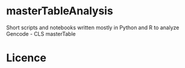 # masterTableAnalysis

Short scripts and notebooks written mostly in Python and R to analyze Gencode - CLS masterTable

# Licence

